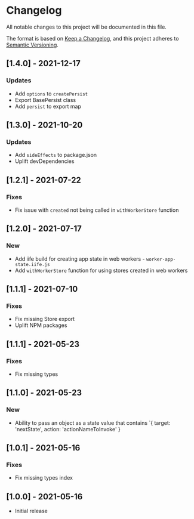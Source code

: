 # Changelog

All notable changes to this project will be documented in this file.

The format is based on [Keep a Changelog](https://keepachangelog.com/en/1.0.0/),
and this project adheres to [Semantic Versioning](https://semver.org/spec/v2.0.0.html).

## [1.4.0] - 2021-12-17

### Updates
- Add `options` to `createPersist`
- Export BasePersist class
- Add `persist` to export map

## [1.3.0] - 2021-10-20

### Updates
- Add `sideEffects` to package.json
- Uplift devDependencies

## [1.2.1] - 2021-07-22

### Fixes
- Fix issue with `created` not being called in `withWorkerStore` function

## [1.2.0] - 2021-07-17

### New
- Add iife build for creating app state in web workers - `worker-app-state.iife.js`
- Add `withWorkerStore` function for using stores created in web workers

## [1.1.1] - 2021-07-10

### Fixes
- Fix missing Store export
- Uplift NPM packages

## [1.1.1] - 2021-05-23

### Fixes
- Fix missing types

## [1.1.0] - 2021-05-23

### New
- Ability to pass an object as a state value that contains `{ target: 'nextState', action: 'actionNameToInvoke' }

## [1.0.1] - 2021-05-16

### Fixes
- Fix missing types index

## [1.0.0] - 2021-05-16

- Initial release
